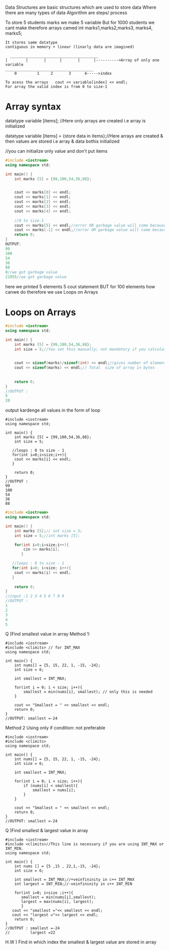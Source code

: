 Data Structures are basic structures which are used to store data Where there are many types of data
Algorithm are steps/ process

To store 5 students marks we make 5 variable But for 1000 students we cant make therefore arrays camed
int marks1,marks2,marks3, marks4, marks5;
```
It stores same datatype
contiguous in memory + linear (linarly data are imagined)

  _______________________________________
|        |       |      |       |      |---------->Array of only one variable
_______________________________________
    0         1     2       3      4----->index

To acess the arrays   cout << variable[index] << endl;
For array the valid index is from 0 to size-1

```
# Array syntax

datatype variable [items]; //Here only arrays are created i.e array is initialized

datatype variable [items] = {store data in items};//Here arrays are created & then values are stored i.e array  & data bothis initialized

//you can initialize only value and don't put items
```cpp
#include <iostream>
using namespace std;

int main() {
    int marks [5] = {99,100,54,36,88};


    cout << marks[0] << endl;
    cout << marks[1] << endl;
    cout << marks[2] << endl;
    cout << marks[3] << endl;
    cout << marks[4] << endl;
    
    //0 to size-1
    cout << marks[5] << endl;//error OR garbage value will come because it is a in valid index
    cout << marks[-1] << endl;//error OR garbage value will come because it is a in valid index
    return 0;
}
OUTPUT:
99
100
54
36
88
0//we got garbage value
21955//we got garbage value
```

here we printed 5 elements 5 cout statement BUT for 100 elements how canwe do therefore we use  Loops on Arrays
# Loops on Arrays
```cpp
#include <iostream>
using namespace std;

int main() {
    int marks [5] = {99,100,54,36,88};
    int size = 5;//You set this manually; not mandatory if you calculate size dynamically

   
    cout << sizeof(marks)/sizeof(int) << endl;//gives number of elements in the array (here, 5)
    cout << sizeof(marks) << endl;// Total  size of array in bytes
    
   
    return 0;
}
//OUTPUT :
5
20
```

output kardenge all values in the form of loop
```
#include <iostream>
using namespace std;

int main() {
    int marks [5] = {99,100,54,36,88};
    int size = 5;

   //loops : 0 to size - 1
   for(int i=0;i<size;i++){
    cout << marks[i] << endl;
   }
   
    return 0;
}
//OUTPUT :
99
100
54
36
88
```
```cpp
#include <iostream>
using namespace std;

int main() {
    int marks [5];// int size = 5;
    int size = 5;//int marks [5];

    for(int i=0;i<size;i++){
        cin >> marks[i];
       }

   //loops : 0 to size - 1
   for(int i=0; i<size; i++){
    cout << marks[i] << endl;
   }
   
    return 0;
}
//input :1 2 3 4 5 6 7 8 9
//OUTPUT :
1
2
3
4
5
```
Q )Find smallest value in array
Method 1:
```
#include <iostream>
#include <climits> // for INT_MAX
using namespace std;

int main() {
    int nums[] = {5, 15, 22, 1, -15, -24};
    int size = 6;

    int smallest = INT_MAX;

    for(int i = 0; i < size; i++){
        smallest = min(nums[i], smallest); // only this is needed
    }

    cout << "Smallest = " << smallest << endl;
    return 0;
}
//OUTPUT: smallest =-24
```
Method 2 Using only if condition: not preferable
```
#include <iostream>
#include <climits>
using namespace std;

int main() {
    int nums[] = {5, 15, 22, 1, -15, -24};
    int size = 6;

    int smallest = INT_MAX;

    for(int i = 0; i < size; i++){
        if (nums[i] < smallest){
            smallest = nums[i];
        }
    }

    cout << "Smallest = " << smallest << endl;
    return 0;
}
//OUTPUT: smallest =-24
```
Q )Find smallest & largest value in array

```
#include <iostream>
#include <climits>//This line is necessary if you are using INT_MAX or INT_MIN.
using namespace std;

int main() {
    int nums [] = {5 ,15 , 22,1,-15, -24};
    int size = 6;

    int smallest = INT_MAX;//+veinfininity in c++ INT_MAX
    int largest = INT_MIN;//-veinfininity in c++ INT_MIN

    for(int i=0; i<size ;i++){
       smallest = min(nums[i],smallest);
       largest = max(nums[i], largest);
       }
   cout << "smallest ="<< smallest << endl;
   cout << "largest ="<< largest << endl;
    return 0;
}
//OUTPUT : smallest =-24
//         largest =22
```
H.W ) Find in which index the smallest & largest value are stored in array
